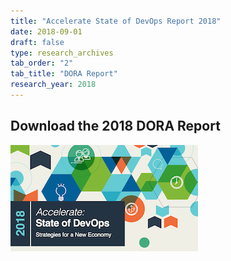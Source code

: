 ```yaml
---
title: "Accelerate State of DevOps Report 2018"
date: 2018-09-01
draft: false
type: research_archives
tab_order: "2"
tab_title: "DORA Report"
research_year: 2018
---
```

## Download the 2018 DORA Report
[![Accelerate State of DevOps Report 2018](2018-dora-accelerate-state-of-devops-report.png)](2018-dora-accelerate-state-of-devops-report.pdf)